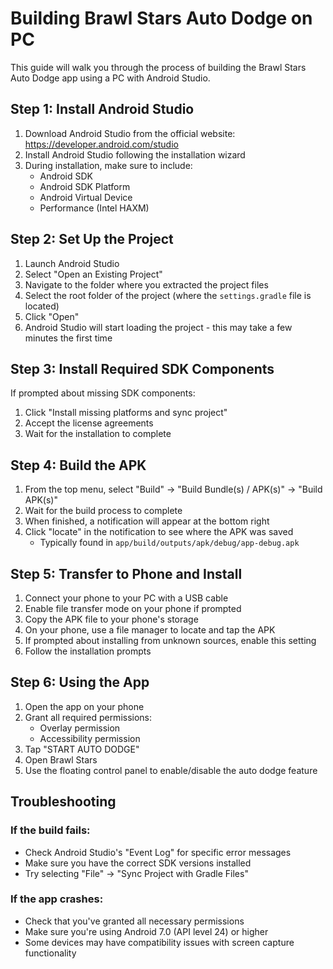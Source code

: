 # Building Brawl Stars Auto Dodge on PC

This guide will walk you through the process of building the Brawl Stars Auto Dodge app using a PC with Android Studio.

## Step 1: Install Android Studio

1. Download Android Studio from the official website: https://developer.android.com/studio
2. Install Android Studio following the installation wizard
3. During installation, make sure to include:
   - Android SDK
   - Android SDK Platform
   - Android Virtual Device
   - Performance (Intel HAXM)

## Step 2: Set Up the Project

1. Launch Android Studio
2. Select "Open an Existing Project"
3. Navigate to the folder where you extracted the project files
4. Select the root folder of the project (where the `settings.gradle` file is located)
5. Click "Open"
6. Android Studio will start loading the project - this may take a few minutes the first time

## Step 3: Install Required SDK Components

If prompted about missing SDK components:
1. Click "Install missing platforms and sync project"
2. Accept the license agreements
3. Wait for the installation to complete

## Step 4: Build the APK

1. From the top menu, select "Build" → "Build Bundle(s) / APK(s)" → "Build APK(s)"
2. Wait for the build process to complete
3. When finished, a notification will appear at the bottom right
4. Click "locate" in the notification to see where the APK was saved
   - Typically found in `app/build/outputs/apk/debug/app-debug.apk`

## Step 5: Transfer to Phone and Install

1. Connect your phone to your PC with a USB cable
2. Enable file transfer mode on your phone if prompted
3. Copy the APK file to your phone's storage
4. On your phone, use a file manager to locate and tap the APK
5. If prompted about installing from unknown sources, enable this setting
6. Follow the installation prompts

## Step 6: Using the App

1. Open the app on your phone
2. Grant all required permissions:
   - Overlay permission
   - Accessibility permission
3. Tap "START AUTO DODGE"
4. Open Brawl Stars
5. Use the floating control panel to enable/disable the auto dodge feature

## Troubleshooting

### If the build fails:
- Check Android Studio's "Event Log" for specific error messages
- Make sure you have the correct SDK versions installed
- Try selecting "File" → "Sync Project with Gradle Files"

### If the app crashes:
- Check that you've granted all necessary permissions
- Make sure you're using Android 7.0 (API level 24) or higher
- Some devices may have compatibility issues with screen capture functionality